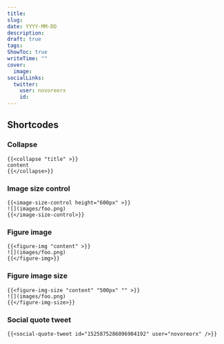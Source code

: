 ```yaml
---
title: 
slug: 
date: YYYY-MM-DD
description:
draft: true
tags:
ShowToc: true
writeTime: ""
cover:
  image: 
socialLinks:
  twitter:
    user: novoreorx
    id: 
---
```


## Shortcodes

### Collapse

```
{{<collapse "title" >}}
content
{{</collapse>}}
```

### Image size control

```
{{<image-size-control height="600px" >}}
![](images/foo.png)
{{</image-size-control>}}
```

### Figure image

```
{{<figure-img "content" >}}
![](images/foo.png)
{{</figure-img>}}
```

### Figure image size

```
{{<figure-img-size "content" "500px" "" >}}
![](images/foo.png)
{{</figure-img-size>}}
```

### Social quote tweet

```
{{<social-quote-tweet id="1525875286096904192" user="novoreorx" />}}
```